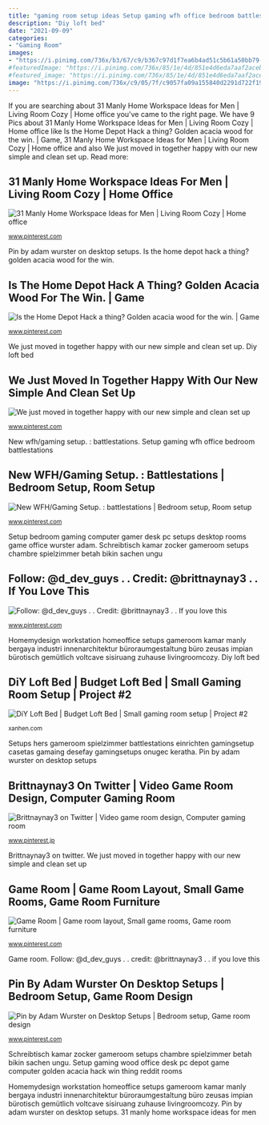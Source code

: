```yaml
---
title: "gaming room setup ideas Setup gaming wfh office bedroom battlestations"
description: "Diy loft bed"
date: "2021-09-09"
categories:
- "Gaming Room"
images:
- "https://i.pinimg.com/736x/b3/67/c9/b367c97d1f7ea6b4ad51c5b61a50bb79--pc-setup-gaming-setup.jpg"
#featuredImage: "https://i.pinimg.com/736x/85/1e/4d/851e4d6eda7aaf2aceb141cbc0f2643c.jpg"
#featured_image: "https://i.pinimg.com/736x/85/1e/4d/851e4d6eda7aaf2aceb141cbc0f2643c.jpg"
image: "https://i.pinimg.com/736x/c9/05/7f/c9057fa09a155840d2291d722f19dbb1.jpg"
---
```


If you are searching about 31 Manly Home Workspace Ideas for Men | Living Room Cozy | Home office you've came to the right page. We have 9 Pics about 31 Manly Home Workspace Ideas for Men | Living Room Cozy | Home office like Is the Home Depot Hack a thing? Golden acacia wood for the win. | Game, 31 Manly Home Workspace Ideas for Men | Living Room Cozy | Home office and also We just moved in together happy with our new simple and clean set up. Read more:

## 31 Manly Home Workspace Ideas For Men | Living Room Cozy | Home Office

![31 Manly Home Workspace Ideas for Men | Living Room Cozy | Home office](https://i.pinimg.com/736x/12/bc/14/12bc14d82a9e0fc73ded2764ea58543f.jpg "Homemydesign workstation homeoffice setups gameroom kamar manly bergaya industri innenarchitektur büroraumgestaltung büro zeusas impian bürotisch gemütlich voltcave sisiruang zuhause livingroomcozy")

<small>www.pinterest.com</small>

Pin by adam wurster on desktop setups. Is the home depot hack a thing? golden acacia wood for the win.

## Is The Home Depot Hack A Thing? Golden Acacia Wood For The Win. | Game

![Is the Home Depot Hack a thing? Golden acacia wood for the win. | Game](https://i.pinimg.com/736x/06/3a/dd/063add1f132dedfa4977d779122c6e0d.jpg "Setup gaming wood office desk pc depot game computer golden acacia hack win thing reddit rooms")

<small>www.pinterest.com</small>

We just moved in together happy with our new simple and clean set up. Diy loft bed

## We Just Moved In Together Happy With Our New Simple And Clean Set Up

![We just moved in together happy with our new simple and clean set up](https://i.pinimg.com/736x/a9/9a/54/a99a54c550c303059651860bbd23d91d.jpg "Game room")

<small>www.pinterest.com</small>

New wfh/gaming setup. : battlestations. Setup gaming wfh office bedroom battlestations

## New WFH/Gaming Setup. : Battlestations | Bedroom Setup, Room Setup

![New WFH/Gaming Setup. : battlestations | Bedroom setup, Room setup](https://i.pinimg.com/736x/85/1e/4d/851e4d6eda7aaf2aceb141cbc0f2643c.jpg "Diy loft bed")

<small>www.pinterest.com</small>

Setup bedroom gaming computer gamer desk pc setups desktop rooms game office wurster adam. Schreibtisch kamar zocker gameroom setups chambre spielzimmer betah bikin sachen ungu

## Follow: @d_dev_guys . . Credit: @brittnaynay3 . . If You Love This

![Follow: @d_dev_guys . . Credit: @brittnaynay3 . . If you love this](https://i.pinimg.com/736x/32/57/04/325704ef103490f8a22f72e1eb21dc9e.jpg "Game room")

<small>www.pinterest.com</small>

Homemydesign workstation homeoffice setups gameroom kamar manly bergaya industri innenarchitektur büroraumgestaltung büro zeusas impian bürotisch gemütlich voltcave sisiruang zuhause livingroomcozy. Diy loft bed

## DiY Loft Bed | Budget Loft Bed | Small Gaming Room Setup | Project #2

![DiY Loft Bed | Budget Loft Bed | Small gaming room setup | Project #2](https://i.ytimg.com/vi/02e-RVa1jNU/maxresdefault.jpg "Follow: @d_dev_guys . . credit: @brittnaynay3 . . if you love this")

<small>xanhen.com</small>

Setups hers gameroom spielzimmer battlestations einrichten gamingsetup casetas gamaing desefay gamingsetups onugec keratha. Pin by adam wurster on desktop setups

## Brittnaynay3 On Twitter | Video Game Room Design, Computer Gaming Room

![Brittnaynay3 on Twitter | Video game room design, Computer gaming room](https://i.pinimg.com/736x/c9/05/7f/c9057fa09a155840d2291d722f19dbb1.jpg "Homemydesign workstation homeoffice setups gameroom kamar manly bergaya industri innenarchitektur büroraumgestaltung büro zeusas impian bürotisch gemütlich voltcave sisiruang zuhause livingroomcozy")

<small>www.pinterest.jp</small>

Brittnaynay3 on twitter. We just moved in together happy with our new simple and clean set up

## Game Room | Game Room Layout, Small Game Rooms, Game Room Furniture

![Game Room | Game room layout, Small game rooms, Game room furniture](https://i.pinimg.com/736x/40/c3/21/40c321c14b1b1254ef9bc85b59f727f8--small-game-rooms-small-game-room-ideas.jpg "Schreibtisch kamar zocker gameroom setups chambre spielzimmer betah bikin sachen ungu")

<small>www.pinterest.com</small>

Game room. Follow: @d_dev_guys . . credit: @brittnaynay3 . . if you love this

## Pin By Adam Wurster On Desktop Setups | Bedroom Setup, Game Room Design

![Pin by Adam Wurster on Desktop Setups | Bedroom setup, Game room design](https://i.pinimg.com/736x/b3/67/c9/b367c97d1f7ea6b4ad51c5b61a50bb79--pc-setup-gaming-setup.jpg "Setups hers gameroom spielzimmer battlestations einrichten gamingsetup casetas gamaing desefay gamingsetups onugec keratha")

<small>www.pinterest.com</small>

Schreibtisch kamar zocker gameroom setups chambre spielzimmer betah bikin sachen ungu. Setup gaming wood office desk pc depot game computer golden acacia hack win thing reddit rooms

Homemydesign workstation homeoffice setups gameroom kamar manly bergaya industri innenarchitektur büroraumgestaltung büro zeusas impian bürotisch gemütlich voltcave sisiruang zuhause livingroomcozy. Pin by adam wurster on desktop setups. 31 manly home workspace ideas for men

